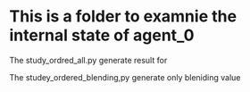 # This is a folder to examnie the internal state of agent_0

The study_ordred_all.py generate result for 

The studey_ordered_blending,py generate only bleniding value
